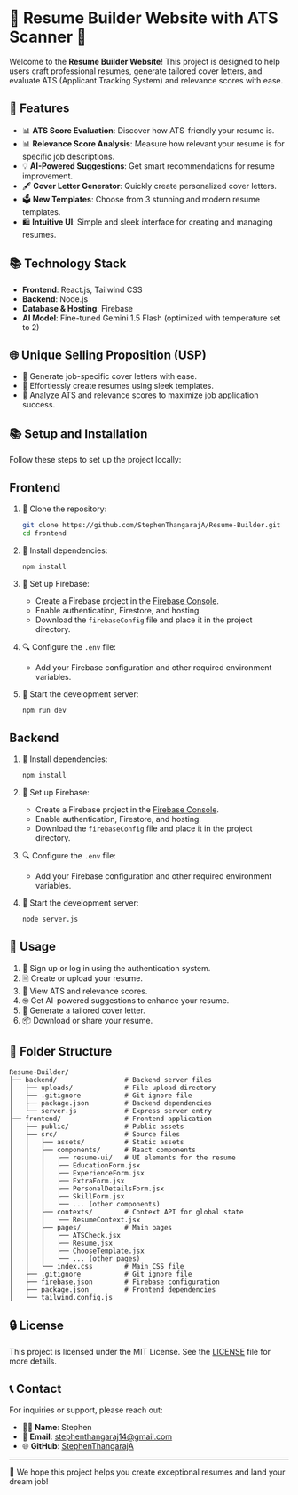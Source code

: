 # 🌟 Resume Builder Website with ATS Scanner 📏

Welcome to the **Resume Builder Website**! This project is designed to help users craft professional resumes, generate tailored cover letters, and evaluate ATS (Applicant Tracking System) and relevance scores with ease. 

## 🔧 Features

- 📊 **ATS Score Evaluation**: Discover how ATS-friendly your resume is.
- 📊 **Relevance Score Analysis**: Measure how relevant your resume is for specific job descriptions.
- 💡 **AI-Powered Suggestions**: Get smart recommendations for resume improvement.
- 🖋️ **Cover Letter Generator**: Quickly create personalized cover letters.
- 🗳 **New Templates**: Choose from 3 stunning and modern resume templates.
- 🛍️ **Intuitive UI**: Simple and sleek interface for creating and managing resumes.

## 📚 Technology Stack

- **Frontend**:  React.js,  Tailwind CSS
- **Backend**:  Node.js
- **Database & Hosting**:  Firebase
- **AI Model**:  Fine-tuned Gemini 1.5 Flash (optimized with temperature set to 2)

## 🌐 Unique Selling Proposition (USP)

- 📝 Generate job-specific cover letters with ease.
- 🔧 Effortlessly create resumes using sleek templates.
- 🎯 Analyze ATS and relevance scores to maximize job application success.

## 📚 Setup and Installation

Follow these steps to set up the project locally:

## Frontend
1. 🔧 Clone the repository:
   ```bash
   git clone https://github.com/StephenThangarajA/Resume-Builder.git
   cd frontend
   ```

2. 📁 Install dependencies:
   ```bash
   npm install
   ```

3. 🏢 Set up Firebase:
   - Create a Firebase project in the [Firebase Console](https://console.firebase.google.com/).
   - Enable authentication, Firestore, and hosting.
   - Download the `firebaseConfig` file and place it in the project directory.

4. 🔍 Configure the `.env` file:
   - Add your Firebase configuration and other required environment variables.

5. 🔄 Start the development server:
   ```bash
   npm run dev
   ```

## Backend
1. 📁 Install dependencies:
   ```bash
   npm install
   ```

2. 🏢 Set up Firebase:
   - Create a Firebase project in the [Firebase Console](https://console.firebase.google.com/).
   - Enable authentication, Firestore, and hosting.
   - Download the `firebaseConfig` file and place it in the project directory.

4. 🔍 Configure the `.env` file:
   - Add your Firebase configuration and other required environment variables.

5. 🔄 Start the development server:
   ```bash
   node server.js
   ```

## 🔢 Usage

1. 📝 Sign up or log in using the authentication system.
2. 🗎 Create or upload your resume.
3. 🎨 View ATS and relevance scores.
4. 🤓 Get AI-powered suggestions to enhance your resume.
5. 🌟 Generate a tailored cover letter.
6. 📦 Download or share your resume.

## 🔌 Folder Structure

```
Resume-Builder/
├── backend/                 # Backend server files
│   ├── uploads/             # File upload directory
│   ├── .gitignore           # Git ignore file
│   ├── package.json         # Backend dependencies
│   └── server.js            # Express server entry
├── frontend/                # Frontend application
│   ├── public/              # Public assets
│   ├── src/                 # Source files
│   │   ├── assets/          # Static assets
│   │   ├── components/      # React components
│   │   │   ├── resume-ui/   # UI elements for the resume
│   │   │   ├── EducationForm.jsx
│   │   │   ├── ExperienceForm.jsx
│   │   │   ├── ExtraForm.jsx
│   │   │   ├── PersonalDetailsForm.jsx
│   │   │   ├── SkillForm.jsx
│   │   │   └── ... (other components)
│   │   ├── contexts/        # Context API for global state
│   │   │   └── ResumeContext.jsx
│   │   ├── pages/           # Main pages
│   │   │   ├── ATSCheck.jsx
│   │   │   ├── Resume.jsx
│   │   │   ├── ChooseTemplate.jsx
│   │   │   └── ... (other pages)
│   │   └── index.css        # Main CSS file
│   ├── .gitignore           # Git ignore file
│   ├── firebase.json        # Firebase configuration
│   ├── package.json         # Frontend dependencies
│   └── tailwind.config.js
```

## 🔒 License

This project is licensed under the MIT License. See the [LICENSE](LICENSE) file for more details.

## 📞 Contact

For inquiries or support, please reach out:
- 👨‍💼 **Name**: Stephen
- 📧 **Email**: stephenthangaraj14@gmail.com
- 🌐 **GitHub**: [StephenThangarajA](https://github.com/StephenThangarajA)

---

🙌 We hope this project helps you create exceptional resumes and land your dream job!
